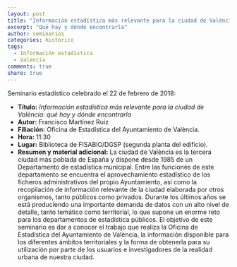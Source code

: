 ```yaml
---
layout: post
title: "Información estadística más relevante para la ciudad de València"
excerpt: "Qué hay y dónde encontrarla"
author: seminarios
categories: historico
tags:
  - Información estadística
  - Valencia
comments: true
share: true
---
```


Seminario estadístico celebrado el 22 de febrero de 2018:

- **Título:** _Información estadística más relevante para la ciudad de València: qué hay y dónde encontrarla_
- **Autor:** Francisco Martínez Ruiz
- **Filiación:** Oficina de Estadística del Ayuntamiento de València.
- **Hora:** 11:30
- **Lugar:** Biblioteca de FISABIO/DGSP (segunda planta del edificio).
- **Resumen y material adicional:** La ciudad de València es la tercera ciudad más poblada de España y dispone desde 1985 de un Departamento de estadística municipal. Entre las funciones de este departamento se encuentra el aprovechamiento estadístico de los ficheros administrativos del propio Ayuntamiento, así como la recopilación de información relevante de la ciudad elaborada por otros organismos, tanto públicos como privados. Durante los últimos años se está produciendo una importante demanda de datos con un alto nivel de detalle, tanto temático como territorial, lo que supone un enorme reto para los departamentos de estadística públicos. El objetivo de este seminario es dar a conocer el trabajo que realiza la Oficina de Estadística del Ayuntamiento de València, la información disponible para los diferentes ámbitos territoriales y la forma de obtenerla para su utilización por parte de los usuarios e investigadores de la realidad urbana de nuestra ciudad.
